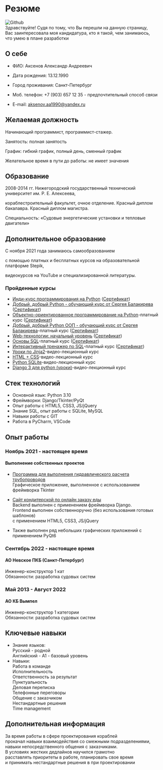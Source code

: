 # Резюме
![Github](https://avatars.githubusercontent.com/u/117564017?v=4)<br>
Здравствуйте! Судя по тому, что Вы перешли на данную страницу,<br>
Вас заинтересовала моя кандидатура, кто я такой, чем занимаюсь,<br>
что умею в плане разработки<br>
## О себе<br>
+ ФИО: Аксенов Александр Андреевич<br>

+ Дата рождения: 13.12.1990<br>

+ Город проживания: Санкт-Петербург<br>

+ Моб. телефон: +7 (903) 657 12 35 - предпочтительный способ связи<br>

+ E-mail: aksenov.aa1990@yandex.ru<br>

## Желаемая должность<br>
Начинающий программист, программист-стажер.<br>

Занятость: полная занятость<br>

График: гибкий график, полный день, сменный график<br>

Желательное время в пути до работы: не имеет значения<br>

## Образование<br>
2008-2014 гг. Нижегородский государственный технический университет им. Р. Е. Алексеева,<br>
  
кораблестроительный факультет, очное отделение. Красный диплом бакалавра. Красный диплом магистра.<br>
  
Специальность: «Судовые энергетические установки и тепловые двигатели»<br>

## Дополнительное образование<br>

С ноября 2021 года занимаюсь самообразованием<br>

c помощью платных и бесплатных курсов на образовательной платформе Stepik,<br>

видеокурсов на YouTube и специализированной литературы.<br>
### Пройденные курсы<br>
+ [Инди-курс программирования на Python](https://stepik.org/63085) ([Сертификат](
https://stepik.org/cert/1497128))
+ [Добрый, добрый Python - обучающий курс от Сергея Балакирева](https://stepik.org/course/100707/promo) ([Сертификат](
https://stepik.org/cert/1863062))
+ [Объектно-ориентированное программирование на Python](https://stepik.org/course/114354/promo)-платный курс ([Сертификат](
https://stepik.org/cert/1552148))
+ [Добрый, добрый Python ООП - обучающий курс от Сергея Балакирева](https://stepik.org/course/116336/promo)-платный курс ([Сертификат](
https://stepik.org/cert/1668976))
+ [Web-технологии: начальный уровень](https://stepik.org/course/82108/promo) ([Сертификат](
https://stepik.org/cert/1725981))
+ [Основы SQL](https://stepik.org/course/51562/promo)-платный курс ([Сертификат](
https://stepik.org/cert/1925072))
+ [Интерактивный тренажер по SQL](https://stepik.org/course/63054/promo)-платный курс ([Сертификат](
https://stepik.org/cert/1814006))
+ [Уроки по Jinja2](https://www.youtube.com/playlist?list=PLA0M1Bcd0w8wfmtElObQrBbZjY6XeA06U)-видео-лекционный курс
+ [HTML + CSS](https://www.youtube.com/playlist?list=PLA0M1Bcd0w8wRiyGX_9y-fUiBPi1vqaTb)-видео-лекционный курс
+ [Python SQLite](https://www.youtube.com/playlist?list=PLA0M1Bcd0w8x4Inr5oYttMK6J47vxgv6J)-видео-лекционный курс
+ [Django 3 для python (уроки)](https://www.youtube.com/playlist?list=PLA0M1Bcd0w8xO_39zZll2u1lz_Q-Mwn1F)-видео-лекционный курс

## Стек технологий
+ Основной язык: Python 3.10<br>
+ Фреймворки: Django/Tkinter/PyQt<br>
+ Опыт работы с HTML5, CSS3, JS/jQuery<br>
+ Знание SQL, опыт работы с SQLite, MySQL<br>
+ Навыки работы с GIT<br>
+ Работа в PyCharm, VSCode<br>

## Опыт работы<br>

### Ноябрь 2021 - настоящее время<br>
#### Выполнение собственных проектов<br>
+ [Программа для выполнения гидравлического расчета трубопроводов](https://github.com/AksenovAlex/Hydraulic-calculation)<br>
Графическое приложение, выполненное с использованием<br>
фреймворка Tkinter<br>

+ [Сайт кондитерской по онлайн заказу еды](https://github.com/AksenovAlex/BakerySite)<br>
Backend выполнен с применением фреймворка Django.<br>
Frontend выполнен собственноручно (без использования готовых шаблонов)<br>
с применением HTML5, CSS3, JS/jQuery<br>

+ Также выполнен ряд небольших графических приложений с применением PyQt6

### Сентябрь 2022 - настоящее время<br>
#### АО Невское ПКБ (Санкт-Петербург)<br>
Инженер-конструктор 1 кат<br>
Обязанности: разработка судовых систем<br>

### Май 2013 - Август 2022<br>
#### АО КБ Вымпел<br>
Инженер-конструктор 1 категории<br>
Обязанности: разработка судовых систем<br>

## Ключевые навыки
+ Знание языков:<br> 
Русский - родной<br>
Английский - А1 - базовый уровень<br>
+ Навыки:<br>
Работа в команде<br>
Исполнительность<br>
Ответственность за результат<br>
Пунктуальность<br>
Деловая переписка<br>
Телефонные переговоры<br>
Общение с заказчиком<br>
Нестандартные решения<br>
Time management<br>

## Дополнительная информация<br>
За время работы в сфере проектирования кораблей<br>
прокачал навыки взаимодействия со смежными подразделениями,<br>
навыки непосредственного общения с заказчиками.<br>
В условиях жестких дедлайнов научился грамотно<br>
расставлять приоритеты в работе, планировать свое время<br>
и принимать нестандартные решения в при проектировании<br>
